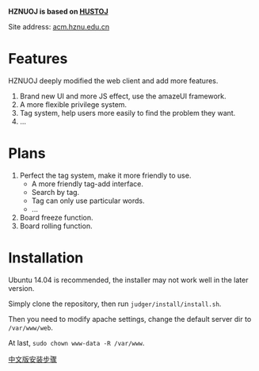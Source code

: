 **HZNUOJ is based on [HUSTOJ](https://github.com/zhblue/hustoj)**

Site address: [acm.hznu.edu.cn](http://acm.hznu.edu.cn)

# Features
HZNUOJ deeply modified the web client and add more features.

1. Brand new UI and more JS effect, use the amazeUI framework.
2. A more flexible privilege system.
3. Tag system, help users more easily to find the problem they want.
4. ...

# Plans
1. Perfect the tag system, make it more friendly to use.
    * A more friendly tag-add interface.
    * Search by tag.
    * Tag can only use particular words.
    * ...
2. Board freeze function.
3. Board rolling function.

# Installation
Ubuntu 14.04 is recommended, the installer may not work well in the later version.

Simply clone the repository, then run `judger/install/install.sh`.

Then you need to modify apache settings, change the default server dir to `/var/www/web`.

At last, `sudo chown www-data -R /var/www`.

[中文版安装步骤](judger/install/README.md)
